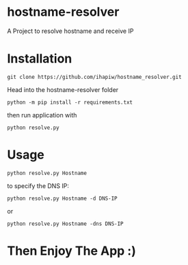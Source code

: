 # hostname-resolver
A Project to resolve hostname and receive IP

# Installation

`git clone https://github.com/ihapiw/hostname_resolver.git`

Head into the hostname-resolver folder

`python -m pip install -r requirements.txt`

then run application with

`python resolve.py`

# Usage

`python resolve.py Hostname`

to specify the DNS IP:

`python resolve.py Hostname -d DNS-IP`

or

`python resolve.py Hostname -dns DNS-IP`

# Then Enjoy The App :)